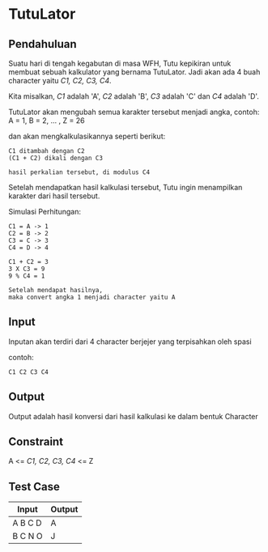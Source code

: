 # TutuLator

## Pendahuluan

Suatu hari di tengah kegabutan di masa WFH, Tutu kepikiran untuk membuat sebuah kalkulator yang bernama TutuLator. Jadi akan ada 4 buah character yaitu _C1, C2, C3, C4_.

Kita misalkan, _C1_ adalah 'A', _C2_ adalah 'B', _C3_ adalah 'C' dan _C4_ adalah 'D'.

TutuLator akan mengubah semua karakter tersebut menjadi angka, contoh: A = 1, B = 2, ... , Z = 26

dan akan mengkalkulasikannya seperti berikut:

```
C1 ditambah dengan C2
(C1 + C2) dikali dengan C3

hasil perkalian tersebut, di modulus C4
```

Setelah mendapatkan hasil kalkulasi tersebut, Tutu ingin menampilkan karakter dari hasil tersebut.

Simulasi Perhitungan:

```
C1 = A -> 1
C2 = B -> 2
C3 = C -> 3
C4 = D -> 4

C1 + C2 = 3
3 X C3 = 9
9 % C4 = 1

Setelah mendapat hasilnya,
maka convert angka 1 menjadi character yaitu A
```

## Input

Inputan akan terdiri dari 4 character berjejer yang terpisahkan oleh spasi

contoh:

```
C1 C2 C3 C4
```

## Output

Output adalah hasil konversi dari hasil kalkulasi ke dalam bentuk Character

## Constraint

A <= _C1, C2, C3, C4_ <= Z

## Test Case

| Input   | Output |
| ------- | ------ |
| A B C D | A      |
| B C N O | J      |
